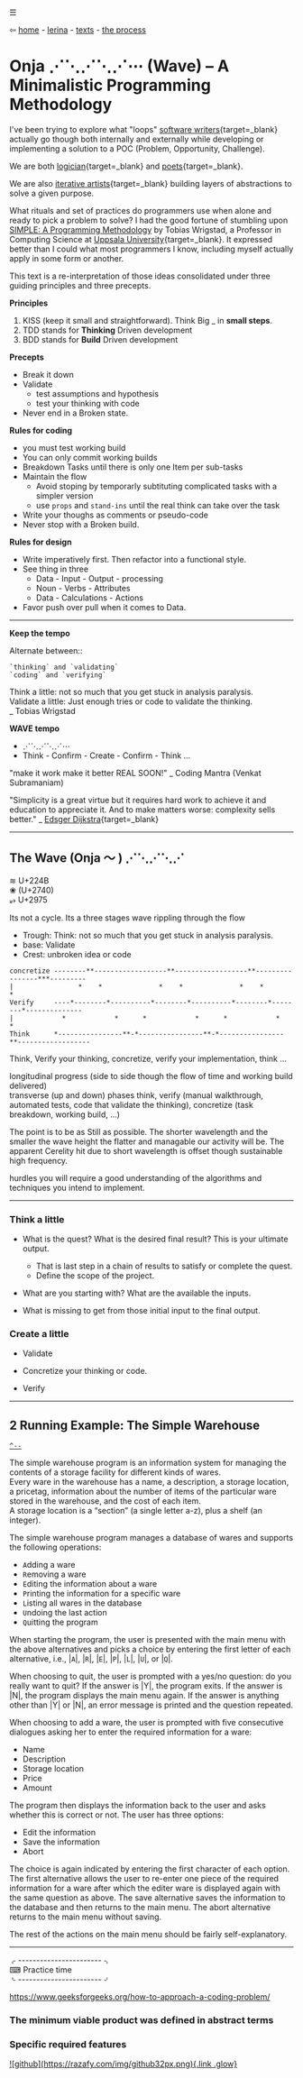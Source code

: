 <div class="bg_onja"></div><div class="navbar"><a class="openbtn" onclick="openNav()">&#9776;</a></div>
<main>

⇦ [home](../../../../index.html) - [lerina](../../index.html) - [texts](../index.html) - [the process](./index.html)

# Onja ⋰⋱⋰⋱⋰⋯ (Wave) – A Minimalistic Programming Methodology

<!-- ↝  U+219D -->
I've been trying to explore what "loops" [software writers](https://www.youtube.com/watch?v=xPecMsFmEm4){target=_blank} actually go though both internally and externally while developing or implementing a solution to a POC (Problem, Opportunity, Challenge).

We are both [logician](https://en.wikipedia.org/wiki/Logic){target=_blank} and 
[poets](https://www.youtube.com/watch?v=-jRREn6ifEQ){target=_blank}. 

We are also [iterative artists](http://fineartdrawinglca.blogspot.com/2016/07/iterative-drawing_11.html){target=_blank} building layers of abstractions to solve a given purpose. 

What rituals and set of practices do programmers use when alone and ready to pick a problem to solve?
I had the good fortune of stumbling upon [SIMPLE: A Programming Methodology](http://wrigstad.com/ioopm18/simple.html) by Tobias Wrigstad, a Professor in Computing Science at [Uppsala University](http://www.uu.se/){target=_blank}.
It expressed better than I could what most programmers I know, including myself actually apply in some form or another.


This text is a re-interpretation of those ideas consolidated under three guiding principles and three precepts. 

__Principles__

1. KISS (keep it small and  straightforward). Think Big _ in **small steps**.
2. TDD stands for **Thinking** Driven development  
3. BDD stands for **Build** Driven development  

__Precepts__

- Break it down  
- Validate 
    * test assumptions and hypothesis
    * test your thinking with code
- Never end in a Broken state. 

__Rules for coding__

- you must test working build
- You can only commit working builds
- Breakdown Tasks until there is only one Item per sub-tasks
- Maintain the flow
    * Avoid stoping by temporarly subtituting complicated tasks with a simpler version
    * use `props` and `stand-ins` until the real think can take over the task
- Write your thoughs as comments or pseudo-code
- Never stop with a Broken build.

__Rules for design__

- Write imperatively first. Then refactor into a functional style.
- See thing in three 
    * Data - Input - Output - processing
    * Noun - Verbs - Attributes
    * Data - Calculations - Actions
- Favor push over pull when it comes to Data.

---

__Keep the tempo__

Alternate between::
    
    `thinking` and `validating`
    `coding` and `verifying`

Think a little: not so much that you get stuck in analysis paralysis.  
Validate a little: Just enough tries or code to validate the thinking.  
_ Tobias Wrigstad


__WAVE tempo__

- ⋰⋱⋰⋱⋰⋯
- Think - Confirm - Create - Confirm - Think ...



"make it work
make it better
REAL SOON!"
_ Coding Mantra (Venkat Subramaniam)

"Simplicity is a great virtue 
but it requires hard work to achieve it 
and education to appreciate it. 
And to make matters worse: complexity sells better."
_ [Edsger Dijkstra](https://www.goodreads.com/quotes/215637-simplicity-is-a-great-virtue-but-it-requires-hard-work){target=_blank}

---

## The Wave (Onja 〜 ) ⋰⋱⋰⋱⋰
<!-- U+301C 〜  U+22F1 ⋱  U+22F0 ⋰ -->
≋ U+224B  
❀ (U+2740)  
⥵  U+2975  

Its not a cycle. Its a three stages wave rippling through the flow

- Trough: Think: not so much that you get stuck in analysis paralysis.
- base: Validate 
- Crest: unbroken idea or code 

```
concretize --------**------------------**------------------**----------------***---------
|                *    *              *    *              *    *            *    
Verify     ----*--------*----------*--------*----------*--------*--------*--------------
|            *            *      *            *      *            *    *            
Think      *----------------**-*----------------**-*----------------**------------------
```

Think, Verify your thinking, concretize, verify your implementation, think ...

longitudinal progress (side to side though the flow of time and working build delivered)  
transverse (up and down) phases think, verify (manual walkthrough, automated tests, code that validate the thinking), concretize (task breakdown, working build, ...) 

<!--
Waves are actually energy passing through the water, causing it to move in a circular motion.
Though waves do cause the surface water to move, the idea that waves are travelling bodies of water is misleading.
The water in waves doesn’t travel much at all. The only thing waves do transmit across the sea is energy.

Wave height: the distance between the crest and the trough.
Wavelength: the distance between two identical points on successive waves, for example crest to crest, or trough to trough.
Still water level: where the water surface would be if there were no waves present and the sea was completely calm.

source: https://oceanexplorer.noaa.gov/facts/waves.html

Period: the time it takes for two successive crests to pass a given point.
Frequency: the number of waves passing a point in a given amount of time, usually expressed as waves per second. This is the inverse of the period.
Speed: how fast the wave travels, or the distance traveled per unit of time. This is also called `celerity` (c), where

c = wavelength  x  frequency

Therefore, the longer the wavelength, the faster the wave.

 that celerity is responsible for increases and decreases in stream discharge (the hydrograph), while velocity controls how old is the water reaching the stream at a given time.
source: https://www.annascaini.com/velocity-and-celerity
-->
The point is to be as Still as possible. The shorter wavelength and the smaller the wave height the flatter and managable our activity will be.
The apparent Cerelity hit due to short wavelength is offset though sustainable high frequency.

hurdles
you will require a good understanding of the algorithms and techniques you intend to implement.

---

### Think a little

- What is the quest?
What is the desired final result? This is your ultimate output. 
    * That is last step in a chain of results to satisfy or complete the quest.
    * Define the scope of the project. 

- What are you starting with?
What are the available the inputs.

- What is missing to get from those initial input to the final output.

### Create a little

- Validate
    
- Concretize your thinking or code.

- Verify

---

##    2 Running Example: The Simple Warehouse
<a href="#TOC"> ` ^-- ` </a>

The simple warehouse program is an information system for managing the
contents of a storage facility for different kinds of wares.  
Every ware in the warehouse has a name, a description, a storage location, 
a pricetag, information about the number of items of the particular ware
stored in the warehouse, and the cost of each item.  
A storage location is a “section” (a single letter a-z), plus a shelf (an integer).

The simple warehouse program manages a database of wares and supports
the following operations:

-    `A`dding a ware
-    `R`emoving a ware
-    `E`diting the information about a ware
-    `P`rinting the information for a specific ware
-    `L`isting all wares in the database
-    `U`ndoing the last action
-    `Q`uitting the program

When starting the program, the user is presented with the main menu with
the above alternatives and picks a choice by entering the first letter
of each alternative, i.e., |`A`|, |`R`|, |`E`|, |`P`|, |`L`|, |`U`|, or |`Q`|.

When choosing to quit, the user is prompted with a yes/no question: do
you really want to quit? If the answer is |Y|, the program exits. If the
answer is |N|, the program displays the main menu again. If the answer
is anything other than |Y| or |N|, an error message is printed and the
question repeated.

When choosing to add a ware, the user is prompted with five consecutive
dialogues asking her to enter the required information for a ware:

* Name
* Description
* Storage location
* Price
* Amount

The program then displays the information back to the user and asks
whether this is correct or not. The user has three options:

* Edit the information
* Save the information
* Abort

The choice is again indicated by entering the first character of each
option. The first alternative allows the user to re-enter one piece of
the required information for a ware after which the editer ware is
displayed again with the same question as above. The save alternative
saves the information to the database and then returns to the main menu.
The abort alternative returns to the main menu without saving.

The rest of the actions on the main menu should be fairly self-explanatory.


---

⌌ ----------------------- ⌍    <!-- U+230C U+230D -->  
  ⌨ Practice time      <!-- U+2328 -->  
⌎ ----------------------- ⌏    <!-- U+230E U+230F -->  


https://www.geeksforgeeks.org/how-to-approach-a-coding-problem/

### The minimum viable product was defined in abstract terms

### Specific required features

</main>

<footer>
  <a href="https://github.com/lerina" target="_blank" title="github">![github](https://razafy.com/img/github32px.png){.link .glow}
  </a>
</footer>

<script src="https://razafy.com/js/toc.js"></script>
<script>
let anchor= document.createElement('a');
anchor.href="javascript:closeNav()"; //void(0)"; //anchor[0].onclick = closeNav();
anchor.className = "closebtn";  
anchor.innerHTML="&times;";
document.getElementById("TOC").prepend(anchor);

let navCrumbs= document.createElement('div');
navCrumbs.className = "hover-nav";
navCrumbs.innerHTML = `
<div class="hover-nav">
<ul>
<li><a href="../../../../index.html">⇦ home</a></li>
<li><a href="../../index.html">lerina</a></li>
</ul>
</div>`;
document.getElementById("TOC").prepend(navCrumbs); 
</script>

